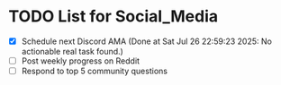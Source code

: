 # TODO List for Social_Media

- [x] Schedule next Discord AMA  (Done at Sat Jul 26 22:59:23 2025: No actionable real task found.)
- [ ] Post weekly progress on Reddit
- [ ] Respond to top 5 community questions